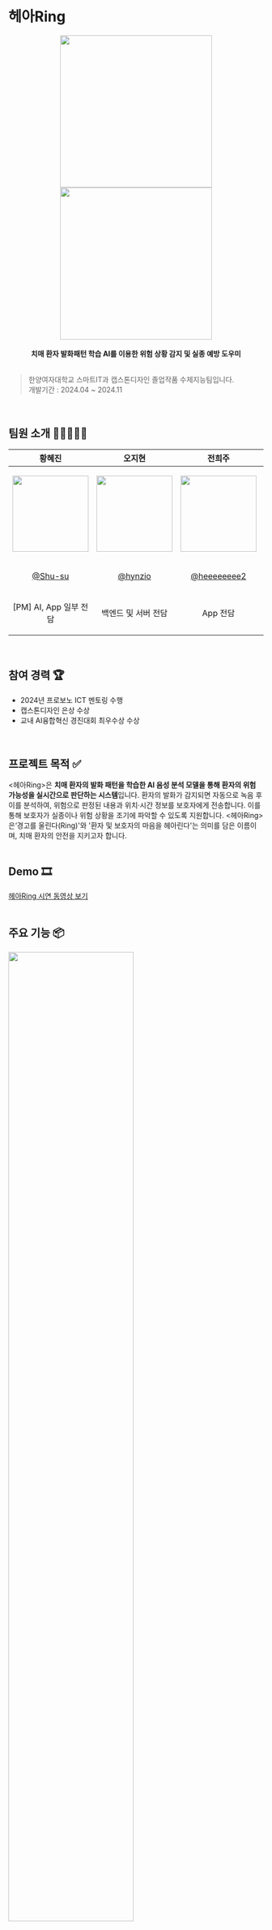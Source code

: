 # 헤아Ring
<p align='center'>
<img width='300' src='https://github.com/user-attachments/assets/a52ab25a-7ea0-475a-9e44-27f1d7586c6d'>
<img width='300' src='https://github.com/user-attachments/assets/5582a2e6-4ef8-44b7-93f7-4fe249de1714'><br><br>
<b>치매 환자 발화패턴 학습 AI를 이용한 위험 상황 감지 및 실종 예방 도우미</b><br><br></p>

> 한양여자대학교 스마트IT과 캡스톤디자인 졸업작품 수제지능팀입니다.<br>
> 개발기간 : 2024.04 ~ 2024.11
<br>

## 팀원 소개 🧑🏻‍🧑‍🧒🏽
|황혜진|오지현|전희주|옥지원|
|------|---|---|---|
|<p align='center'><img width="150" src="https://github.com/user-attachments/assets/4af55385-6c9a-4264-a943-2d40b5022462"></p>|<p align='center'><img width="150" src="https://github.com/user-attachments/assets/e9a46cb4-4612-4b84-be03-013c4489f766"></p>|<p align='center'><img width="150" src="https://github.com/user-attachments/assets/81ec2841-f5c0-4c3c-b315-bb45716281bc"></p>|<p align='center'><img width="150" src="https://github.com/user-attachments/assets/b05a0bb5-62c8-4c09-bf6b-e331f6521b9d"></p>|
|<p align='center'>[@Shu-su](https://github.com/Shu-su)</p>|<p align='center'>[@hynzio](https://github.com/hynzio)</p>|<p align='center'>[@heeeeeeee2](https://github.com/heeeeeeee2)</p>|<p align='center'>[@jiwon102](https://github.com/jiwon102)</p>
|<p align='center'>[PM] AI, App 일부 전담</p>|<p align='center'>백엔드 및 서버 전담</p>|<p align='center'>App 전담</p>|<p align='center'>하드웨어 전담</p>|
<br>

## 참여 경력 🏆
- 2024년 프로보노 ICT 멘토링 수행
- 캡스톤디자인 은상 수상
- 교내 AI융합혁신 경진대회 최우수상 수상
<br>

## 프로젝트 목적 ✅ 
<헤아Ring>은 **치매 환자의 발화 패턴을 학습한 AI 음성 분석 모델을 통해 환자의 위험 가능성을 실시간으로 판단하는 시스템**입니다. 환자의 발화가 감지되면 자동으로 녹음 후 이를 분석하여, 위험으로 판정된 내용과 위치·시간 정보를 보호자에게 전송합니다. 이를 통해 보호자가 실종이나 위험 상황을 조기에 파악할 수 있도록 지원합니다. <헤아Ring>은‘경고를 울린다(Ring)'와 '환자 및 보호자의 마음을 헤아린다'는 의미를 담은 이름이며, 치매 환자의 안전을 지키고자 합니다. 
<br><br>

## Demo 🎞️
[헤아Ring 시연 동영상 보기](https://www.youtube.com/watch?v=xleeRUj7p3w, "시연 동영상 유튜브")
<br><br>

## 주요 기능 📦
<img width='70%' src='https://github.com/user-attachments/assets/9e4d0af0-75a9-4432-affd-263ee6379cf2'>
<br><br>

## 화면 구성 🖥️
|회원가입|회원가입 및 로그인|
|------|---|
|<p align='center'><img width="" src="https://github.com/user-attachments/assets/4ac7421c-d9e0-43c5-916d-63281f8e274b"></p>|<p align='center'><img width="80%" src="https://github.com/user-attachments/assets/ba927368-6591-40fe-805c-0e5a97cab00b"></p>|
|<p align='center'>**메인화면**</p>|<p align='center'>**위험감지화면**</p>|
|<p align='center'><img width="70%" src="https://github.com/user-attachments/assets/676c8941-2935-473d-afda-888058e48b13"></p>|<p align='center'><img width="110%" src="https://github.com/user-attachments/assets/14c43bcd-f8b4-42b6-9446-a4e021d2c0ef"></p>|
|<p align='center'>**GPS화면**</p>|<p align='center'>**이전기록 다시보기 화면**</p>|
|<p align='center'><img width="70%" src="https://github.com/user-attachments/assets/8fbc68b4-e7c3-48a3-b7ae-7a4711dd1dbb"></p>|<p align='center'><img width="60%" src="https://github.com/user-attachments/assets/c61de56e-91cb-4879-a705-ce6e84bc6e04"></p>|
<br>

## 위험상황 판단 AI 📊
- Bert 모델을 파인튜닝하여 위험 상황과 정상 상황의 발화를 분류
- 한국어로 훈련된 SKT의 ‘KoBert’ 모델 선택해 파인튜닝 진행
- 정상상황 발화 13,000개 + 위험상황 발화 6,016개 ⇒ 총 19,016개 데이터 사용
- 훈련 결과 : loss 0.10, accuracy 0.98
<p align='center'><img width='70%' src='https://github.com/user-attachments/assets/beba0029-9b57-4cd2-9c81-2bda0d018473'></p>
<br>

## 프로젝트 구조 🧱
### 시나리오
<img width='70%' src='https://github.com/user-attachments/assets/cbdf45b5-1088-4560-bc03-f900b2cd524a'>
<br>

### 아키텍처
<img width='70%' src='https://github.com/user-attachments/assets/8b9415a1-44d9-4ed5-80a7-1063f3d066c3'>
<br>

### 알고리즘 시나리오
<img width='70%' src='https://github.com/user-attachments/assets/48a9dc0c-9731-482d-838f-e421e365b106'>
<br>

### 디렉터리 구조

```
📦 
├─ AI
│  ├─ 1_텍스트 데이터 전처리.ipynb
│  ├─ 2_데이터 증강 (KorEDA).ipynb
│  ├─ 3_위험상황판단AI_KoBERT.ipynb
│  ├─ Readme.md
│  └─ aiServer
│     ├─ app_flask.py
│     ├─ model.py
│     └─ predict_sentence.py
├─ Back-end
│  ├─ server
│  │  ├─ README.md
│  │  ├─ pom.xml
│  │  └─ src
│  │     ├─ main
│  │     │  ├─ java
│  │     │  │  ├─ Main.java
│  │     │  │  └─ org
│  │     │  │     └─ hdmd
│  │     │  │        └─ hearingdemo
│  │     │  │           ├─ DirtyChecking.java
│  │     │  │           ├─ HearingDemoApplication.java
│  │     │  │           ├─ config
│  │     │  │           │  ├─ AWSConfig.java
│  │     │  │           │  ├─ HearingConfig.java
│  │     │  │           │  ├─ SwaggerConfig.java
│  │     │  │           │  └─ WebSocketConfig.java
│  │     │  │           ├─ controller
│  │     │  │           │  ├─ DeviceManager.java
│  │     │  │           │  ├─ GlobalExceptionHandler.java
│  │     │  │           │  ├─ HistoryController.java
│  │     │  │           │  ├─ LocationController.java
│  │     │  │           │  ├─ NotificationController.java
│  │     │  │           │  └─ RecordingController.java
│  │     │  │           ├─ dto
│  │     │  │           │  ├─ DeviceManageDTO.java
│  │     │  │           │  ├─ DeviceMonitorDTO.java
│  │     │  │           │  ├─ DeviceStatusUpdateDTO.java
│  │     │  │           │  ├─ HistoryDTO.java
│  │     │  │           │  ├─ LocationDataDTO.java
│  │     │  │           │  ├─ RecordingDTO.java
│  │     │  │           │  ├─ RecordingDownloadDTO.java
│  │     │  │           │  ├─ RecordingInfoDTO.java
│  │     │  │           │  ├─ RecordingSendDTO.java
│  │     │  │           │  └─ UserDTO.java
│  │     │  │           ├─ exception
│  │     │  │           │  ├─ DeviceNotFoundException.java
│  │     │  │           │  ├─ GlobalExceptionHandler.java
│  │     │  │           │  ├─ HistoryNotFoundException.java
│  │     │  │           │  └─ RecordingNotFoundException.java
│  │     │  │           ├─ handler
│  │     │  │           │  └─ WebsocketHandler.java
│  │     │  │           ├─ model
│  │     │  │           │  ├─ Notification.java
│  │     │  │           │  ├─ User.java
│  │     │  │           │  ├─ device
│  │     │  │           │  │  └─ Device.java
│  │     │  │           │  └─ recording
│  │     │  │           │     ├─ History.java
│  │     │  │           │     └─ Recording.java
│  │     │  │           ├─ repository
│  │     │  │           │  ├─ DeviceRepository.java
│  │     │  │           │  ├─ HistoryRepository.java
│  │     │  │           │  ├─ LocationRepository.java
│  │     │  │           │  ├─ NotificationRepository.java
│  │     │  │           │  ├─ RecordingRepository.java
│  │     │  │           │  └─ UserRepository.java
│  │     │  │           ├─ security
│  │     │  │           │  └─ JwtAuthenticationFilter.java
│  │     │  │           ├─ service
│  │     │  │           │  ├─ AIService.java
│  │     │  │           │  ├─ ClovaSpeechClient.java
│  │     │  │           │  ├─ DeviceService.java
│  │     │  │           │  ├─ HistoryService.java
│  │     │  │           │  ├─ NotificationManager.java
│  │     │  │           │  ├─ NotificationService.java
│  │     │  │           │  ├─ NotificationStatus.java
│  │     │  │           │  └─ RecordingService.java
│  │     │  │           └─ util
│  │     │  │              └─ JwtUtil.java
│  │     │  └─ resources
│  │     │     └─ application.properties
│  │     └─ test
│  │        └─ java
│  │           └─ org
│  │              └─ hdmd
│  │                 └─ hearingdemo
│  │                    ├─ HearingDemoApplicationTests (2).java
│  │                    └─ HearingDemoApplicationTests.java
│  └─ serverless
│     ├─ GPSwebsocket.zip
│     ├─ README.md
│     └─ extract-data.zip
├─ Front-end
│  ├─ Readme.md
│  ├─ android
│  │  ├─ app
│  │  │  ├─ build.gradle
│  │  │  ├─ google-services.json
│  │  │  └─ src
│  │  │     ├─ debug
│  │  │     │  └─ AndroidManifest.xml
│  │  │     ├─ main
│  │  │     │  ├─ AndroidManifest.xml
│  │  │     │  ├─ java
│  │  │     │  │  └─ io
│  │  │     │  │     └─ flutter
│  │  │     │  │        └─ plugins
│  │  │     │  │           └─ GeneratedPluginRegistrant.java
│  │  │     │  ├─ kotlin
│  │  │     │  │  └─ com
│  │  │     │  │     └─ example
│  │  │     │  │        └─ test_hearing
│  │  │     │  │           └─ MainActivity.kt
│  │  │     │  └─ res
│  │  │     │     ├─ drawable-v21
│  │  │     │     │  └─ launch_background.xml
│  │  │     │     ├─ drawable
│  │  │     │     │  └─ launch_background.xml
│  │  │     │     ├─ mipmap-hdpi
│  │  │     │     │  └─ ic_launcher.png
│  │  │     │     ├─ mipmap-mdpi
│  │  │     │     │  └─ ic_launcher.png
│  │  │     │     ├─ mipmap-xhdpi
│  │  │     │     │  └─ ic_launcher.png
│  │  │     │     ├─ mipmap-xxhdpi
│  │  │     │     │  └─ ic_launcher.png
│  │  │     │     ├─ mipmap-xxxhdpi
│  │  │     │     │  └─ ic_launcher.png
│  │  │     │     ├─ values-night
│  │  │     │     │  └─ styles.xml
│  │  │     │     └─ values
│  │  │     │        └─ styles.xml
│  │  │     └─ profile
│  │  │        └─ AndroidManifest.xml
│  │  ├─ build.gradle
│  │  ├─ gradle.properties
│  │  ├─ gradle
│  │  │  └─ wrapper
│  │  │     ├─ gradle-wrapper.jar
│  │  │     └─ gradle-wrapper.properties
│  │  ├─ gradlew
│  │  ├─ gradlew.bat
│  │  ├─ local.properties
│  │  ├─ settings.gradle
│  │  └─ test_hearing_android.iml
│  ├─ assets
│  │  ├─ background.jpg
│  │  └─ logo.png
│  ├─ lib
│  │  ├─ danger.dart
│  │  ├─ firebase_options.dart
│  │  ├─ gps.dart
│  │  ├─ history.dart
│  │  ├─ http
│  │  │  ├─ get_dangerdata.dart
│  │  │  ├─ get_historydata.dart
│  │  │  ├─ put_readnoti.dart
│  │  │  ├─ reverse_geocoding.dart
│  │  │  ├─ save_dangerdata.dart
│  │  │  └─ update_dangerdata.dart
│  │  ├─ main.dart
│  │  ├─ recode.dart
│  │  ├─ service
│  │  │  ├─ fcm_service.dart
│  │  │  ├─ notification_provider.dart
│  │  │  └─ recode_provider.dart
│  │  ├─ test_main.dart
│  │  └─ widget
│  │     ├─ danger_fin_widget.dart
│  │     ├─ danger_gpswidget.dart
│  │     ├─ danger_playpopup.dart
│  │     ├─ danger_widget.dart
│  │     ├─ main_notificationlist.dart
│  │     └─ main_widget.dart
│  └─ pubspec.yaml
├─ Hardware
│  ├─ Readme.md 
│  └─ raspberrypi.py : 개발 소스코드
└─ README.md
```

<br>

## 기술 스택 🔧
### 공통
![](https://img.shields.io/badge/Notion-000000?style=for-the-badge&logo=notion&logoColor=white)
![](https://img.shields.io/badge/Google%20Sheets-34A853?style=for-the-badge&logo=google-sheets&logoColor=white)
![](https://img.shields.io/badge/Slack-4A154B?style=for-the-badge&logo=slack&logoColor=white)
![](https://img.shields.io/badge/Discord-7289DA?style=for-the-badge&logo=discord&logoColor=white)
![](https://img.shields.io/badge/GitHub-100000?style=for-the-badge&logo=github&logoColor=white)

### 백엔드
![](https://img.shields.io/badge/Java-ED8B00?style=for-the-badge&logo=openjdk&logoColor=white)
<br>

### 프론트엔드
![](https://img.shields.io/badge/Figma-F24E1E?style=for-the-badge&logo=figma&logoColor=white)
![](https://img.shields.io/badge/Adobe%20Photoshop-31A8FF?logo=adobephotoshop&logoColor=fff&style=for-the-badge)
<br>
![Android Studio](https://img.shields.io/badge/Android_Studio-3DDC84?style=for-the-badge&logo=android-studio&logoColor=white)
![](https://img.shields.io/badge/Visual_Studio_Code-0078D4?style=for-the-badge&logo=visual%20studio%20code&logoColor=white)
![Flutter](https://img.shields.io/badge/Flutter-02569B?style=for-the-badge&logo=flutter&logoColor=white)
![Dart](https://img.shields.io/badge/Dart-0175C2?style=for-the-badge&logo=dart&logoColor=white)

### AI
![](https://img.shields.io/badge/Colab-F9AB00?style=for-the-badge&logo=googlecolab&color=525252)
![](https://img.shields.io/badge/PyCharm-000000.svg?&style=for-the-badge&logo=PyCharm&logoColor=white)
![](https://img.shields.io/badge/Python-14354C?style=for-the-badge&logo=python&logoColor=white)
<img src="https://img.shields.io/badge/PyTorch-EE4C2C?style=for-the-badge&logo=PyTorch&logoColor=white"><br>
![](https://img.shields.io/badge/Amazon_AWS-232F3E?style=for-the-badge&logo=amazon-aws&logoColor=white)
![](https://img.shields.io/badge/Linux-FCC624?style=for-the-badge&logo=linux&logoColor=black)
![](https://img.shields.io/badge/Flask-000000?style=for-the-badge&logo=flask&logoColor=white)
<img src="https://img.shields.io/badge/HuggingFace-FFD21E?style=for-the-badge&logo=HuggingFace&logoColor=black">
![](https://img.shields.io/badge/Visual_Studio_Code-0078D4?style=for-the-badge&logo=visual%20studio%20code&logoColor=white)

<br>

### 하드웨어
![](https://img.shields.io/badge/Raspberry%20Pi-A22846?style=for-the-badge&logo=Raspberry%20Pi&logoColor=white)
![](https://img.shields.io/badge/Linux-FCC624?style=for-the-badge&logo=linux&logoColor=black)
![](https://img.shields.io/badge/Python-3776AB?style=for-the-badge&logo=python&logoColor=white)
![](https://img.shields.io/badge/Amazon_AWS-232F3E?style=for-the-badge&logo=amazon-aws&logoColor=white)
![](https://img.shields.io/badge/Visual_Studio_Code-0078D4?style=for-the-badge&logo=visual%20studio%20code&logoColor=white)
![](https://img.shields.io/badge/numpy-%23013243.svg?style=for-the-badge&logo=numpy&logoColor=white)




<br>

